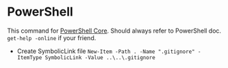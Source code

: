 # PowerShell

This command for [PowerShell Core](https://github.com/PowerShell/PowerShell). Should always refer to PowerShell doc. `get-help -online` if your friend.

* Create SymbolicLink file
`New-Item -Path . -Name ".gitignore" -ItemType SymbolicLink -Value ..\..\.gitignore`
